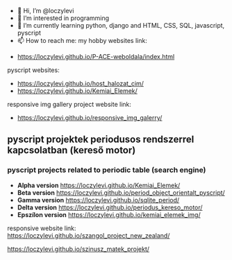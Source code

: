 - 👋 Hi, I’m @loczylevi
- 👀 I’m interested in programming 
- 🌱 I’m currently learning python, django and HTML, CSS, SQL, javascript, pyscript
- 📫 How to reach me:
my hobby websites link:
* https://loczylevi.github.io/P-ACE-weboldala/index.html

pyscript websites:
* https://loczylevi.github.io/host_halozat_cim/
* https://loczylevi.github.io/Kemiai_Elemek/

responsive img gallery project website link:

* https://loczylevi.github.io/responsive_img_galerry/
<!---
loczylevi/loczylevi is a ✨ special ✨ repository because its `README.md` (this file) appears on your GitHub profile.
You can click the Preview link to take a look at your changes.
--->

## pyscript projektek periodusos rendszerrel kapcsolatban (kereső motor) 
### pyscript projects related to periodic table (search engine)

* __Alpha version__ https://loczylevi.github.io/Kemiai_Elemek/
* __Beta version__ https://loczylevi.github.io/period_object_orientalt_pyscript/
* __Gamma version__ https://loczylevi.github.io/sqlite_period/
* __Delta version__ https://loczylevi.github.io/periodus_kereso_motor/ 
* __Epszílon version__ https://loczylevi.github.io/kemiai_elemek_img/

responsive website link: https://loczylevi.github.io/szangol_project_new_zealand/

https://loczylevi.github.io/szinusz_matek_projekt/
